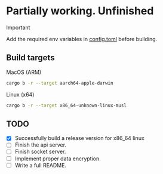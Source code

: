 # Partially working. Unfinished

> [!IMPORTANT]  
> Add the required env variables in [config.toml](.cargo/config.toml) before building.

## Build targets
MacOS (ARM)
```zsh
cargo b -r --target aarch64-apple-darwin
```
Linux (x64)
```zsh
cargo b -r --target x86_64-unknown-linux-musl
```

## TODO

- [x] Successfully build a release version for x86_64 linux
- [ ] Finish the api server.
- [ ] Finish socket server.
- [ ] Implement proper data encryption.
- [ ] Write a full README.
